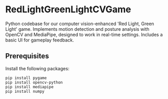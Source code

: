 # RedLightGreenLightCVGame
Python codebase for our computer vision-enhanced 'Red Light, Green Light' game. Implements motion detection and posture analysis with OpenCV and MediaPipe, designed to work in real-time settings. Includes a basic UI for gameplay feedback.

## Prerequisites
Install the following packages:
```
pip install pygame
pip install opencv-python
pip install mediapipe
pip install numpy
```
